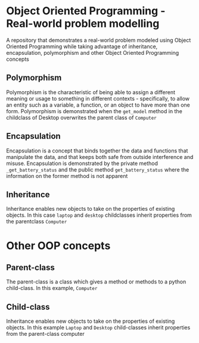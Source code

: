 # Object Oriented Programming - Real-world problem modelling

A repository that demonstrates a real-world problem modeled using Object Oriented Programming while taking advantage of inheritance, encapsulation, polymorphism and other Object Oriented Programming concepts

## Polymorphism

Polymorphism is the characteristic of being able to assign a different meaning or usage to something in different contexts - specifically, to allow an entity such as a variable, a function, or an object to have more than one form. Polymorphism is demonstrated when the `get_model` method in the childclass of Desktop overwrites the parent class of `Computer`

## Encapsulation

Encapsulation is a concept that binds together the data and functions that manipulate the data, and that keeps both safe from outside interference and misuse. Encapsulation is demonstrated by the private method `_get_battery_status` and the public method `get_battery_status` where the information on the former method is not apparent

## Inheritance

Inheritance enables new objects to take on the properties of existing objects. In this case `laptop` and `desktop` childclasses inherit properties from the parentclass `Computer`

# Other OOP concepts

## Parent-class

The parent-class is a class which gives a method or methods to a python child-class. In this example, `Computer`

## Child-class

Inheritance enables new objects to take on the properties of existing objects. In this example `Laptop` and `Desktop` child-classes inherit properties from the parent-class computer
